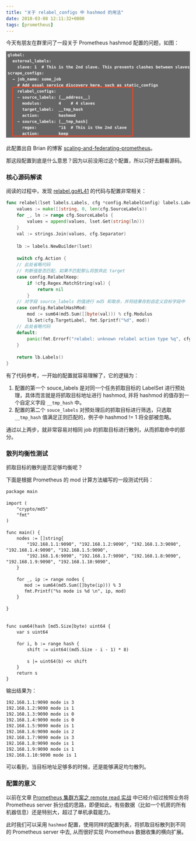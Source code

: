 ```yaml
---
title: "关于 relabel_configs 中 hashmod 的用法"
date: 2018-03-08 12:11:32+0800
tags: [prometheus]
---
```


今天有朋友在群里问了一段关于 Prometheus hashmod 配置的问题，如图：

![config01.png](/images/hashmod/config01.jpg)

此配置出自 Brian 的博客 [scaling-and-federating-prometheus](https://www.robustperception.io/scaling-and-federating-prometheus/)。

那这段配置到底是什么意思？因为以前没用过这个配置，所以只好去翻看源码。

### 核心源码解读

阅读的过程中，发现 [relabel.go#L41](https://github.com/prometheus/prometheus/blob/master/pkg/relabel/relabel.go#L41) 的代码与配置非常相关：

```go
func relabel(lset labels.Labels, cfg *config.RelabelConfig) labels.Labels {
	values := make([]string, 0, len(cfg.SourceLabels))
	for _, ln := range cfg.SourceLabels {
		values = append(values, lset.Get(string(ln)))
	}
	val := strings.Join(values, cfg.Separator)

	lb := labels.NewBuilder(lset)

	switch cfg.Action {
	// 此处省略代码
	// 判断值是否匹配，如果不匹配那么将放弃此 target
	case config.RelabelKeep:
		if !cfg.Regex.MatchString(val) {
			return nil
		}
	// 对字段 source_labels 的值进行 md5 和取余，并将结果存到自定义目标字段中
	case config.RelabelHashMod:
		mod := sum64(md5.Sum([]byte(val))) % cfg.Modulus
		lb.Set(cfg.TargetLabel, fmt.Sprintf("%d", mod))
	// 此处省略代码
	default:
		panic(fmt.Errorf("relabel: unknown relabel action type %q", cfg.Action))
	}

	return lb.Labels()
}
```

有了代码参考，一开始的配置就容易理解了，它的逻辑为：

1. 配置的第一个 souce_labels 是对同一个任务抓取目标的 LabelSet 进行预处理，具体而言就是将抓取目标地址进行 hashmod, 并将 hashmod 的值存到一个自定义字段 `__tmp_hash` 中。
2. 配置的第二个 `souce_labels` 对预处理后的抓取目标进行筛选，只选取 `__tmp_hash` 值满足正则匹配的，例子中 hashmod != 1 将全部被忽略。

通过以上两步，就非常容易对相同 job 的抓取目标进行散列，从而抓取命中的部分。


### 散列均衡性测试

抓取目标的散列是否足够均衡呢？

下面是根据 Prometheus 的 mod 计算方法编写的一段测试代码：

```golang
package main

import (
	"crypto/md5"
	"fmt"
)

func main() {
	nodes := []string{
		"192.168.1.1:9090", "192.168.1.2:9090", "192.168.1.3:9090", "192.168.1.4:9090",	"192.168.1.5:9090",
		"192.168.1.6:9090", "192.168.1.7:9090", "192.168.1.8:9090", "192.168.1.9:9090", "192.168.1.10:9090",		
	}

	for _, ip := range nodes {
	   mod := sum64(md5.Sum([]byte(ip))) % 3
	   fmt.Printf("%s mode is %d \n", ip, mod)
	}

}


func sum64(hash [md5.Size]byte) uint64 {
	var s uint64

	for i, b := range hash {
		shift := uint64((md5.Size - i - 1) * 8)

		s |= uint64(b) << shift
	}
	return s
}
```

输出结果为：

```
192.168.1.1:9090 mode is 3
192.168.1.2:9090 mode is 1
192.168.1.3:9090 mode is 0
192.168.1.4:9090 mode is 0
192.168.1.5:9090 mode is 1
192.168.1.6:9090 mode is 2
192.168.1.7:9090 mode is 3
192.168.1.8:9090 mode is 1
192.168.1.9:9090 mode is 1
192.168.1.10:9090 mode is 1
```

可以看到，当目标地址足够多的时候，还是能够满足均匀散列。

### 配置的意义

以前在文章 [Prometheus 集群方案之 remote read 实战](http://www.songjiayang.com/posts/prometheus-ji-qun-fang-an-zhi-remote-read-shi-zhan) 中已经介绍过按照业务将 Prometheus server 拆分成的思路，即便如此，有些数据（比如一个机房的所有机器信息）还是特别大，超过了单机承载能力。

此时我们可以采用 `hashmod` 配置，使用同样的配置列表，将抓取目标散列到不同的 Prometheus server 中去, 从而很好实现 Prometheus 数据收集的横向扩展。
